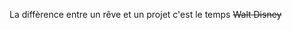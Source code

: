 La diffèrence entre un rêve et un projet c'est le temps
                                     ~~Walt Disney~~